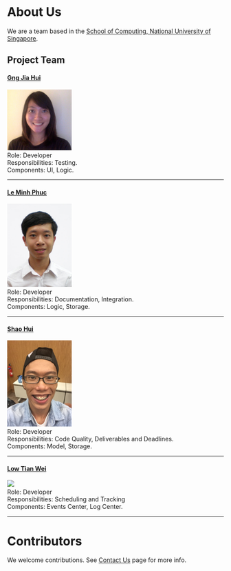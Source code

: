 # About Us

We are a team based in the [School of Computing, National University of Singapore](http://www.comp.nus.edu.sg).

## Project Team

#### [Gng Jia Hui](http://github.com/gngster)
<img src="images/GngJiaHui.png" width="150"><br>
Role: Developer <br>
Responsibilities: Testing. <br>
Components: UI, Logic.

-----

#### [Le Minh Phuc](http://github.com/le-minhphuc) <br>
<img src="images/LeMinhPhuc.jpg" width="150"><br>
Role: Developer <br>
Responsibilities: Documentation, Integration. <br>
Components: Logic, Storage.

-----

#### [Shao Hui](http://github.com/shinlos)
<img src="images/NgShaoHui.jpg" width="150"><br>
Role: Developer <br>
Responsibilities: Code Quality, Deliverables and Deadlines. <br>
Components: Model, Storage.

-----

#### [Low Tian Wei](http://github.com/tianweiweizx)
<img src="images/abcxyz.jpg" width="150"><br>
Role: Developer <br>
Responsibilities: Scheduling and Tracking <br>
Components: Events Center, Log Center.

 -----

# Contributors

We welcome contributions. See [Contact Us](ContactUs.md) page for more info.
